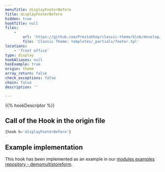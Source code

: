 ```yaml
---
menuTitle: displayFooterBefore
Title: displayFooterBefore
hidden: true
hookTitle: null
files:
    -
        url: 'https://github.com/PrestaShop/classic-theme/blob/develop/templates/_partials/footer.tpl'
        file: 'Classic Theme: templates/_partials/footer.tpl'
locations:
    - 'front office'
type: display
hookAliases: null
hasExample: true
origin: theme
array_return: false
check_exceptions: false
chain: false
description: ''

---
```


{{% hookDescriptor %}}

## Call of the Hook in the origin file

```php
{hook h='displayFooterBefore'}
```

## Example implementation

This hook has been implemented as an example in our [modules examples repository - demomultistoreform](https://github.com/PrestaShop/example-modules/tree/master/demomultistoreform).
